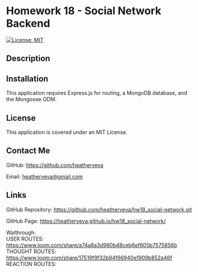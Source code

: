 # Homework 18 - Social Network Backend

[![License: MIT](https://img.shields.io/badge/License-MIT-yellow.svg)](https://opensource.org/licenses/MIT)

## Description

## Installation

This application requires Express.js for routing, a MongoDB database, and the Mongoose ODM.

## License

This application is covered under an MIT License.

## Contact Me

GitHub: https://github.com/heatherveva

Email: heatherveva@gmail.com

## Links

GitHub Repository: https://github.com/heatherveva/hw18_social-network.git

GitHub Page: https://heatherveva.github.io/hw18_social-network/

Walthrough:  
USER ROUTES: https://www.loom.com/share/a74a8a3d980b48ceb6ef605b7575856b
THOUGHT ROUTES: https://www.loom.com/share/17519f9f32b94f66940e1909b852a46f
REACTION ROUTES:
